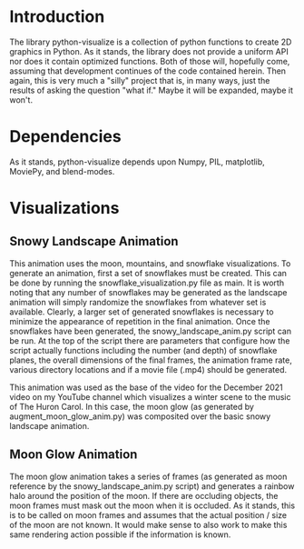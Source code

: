 # Introduction
The library python-visualize is a collection of python functions to create 2D graphics in Python.  As it stands, the library does not provide a uniform API nor does it contain optimized functions.  Both of those will, hopefully come, assuming that development continues of the code contained herein.  Then again, this is very much a "silly" project that is, in many ways, just the results of asking the question "what if."  Maybe it will be expanded, maybe it won't.

# Dependencies
As it stands, python-visualize depends upon Numpy, PIL, matplotlib, MoviePy, and blend-modes.

# Visualizations

## Snowy Landscape Animation
This animation uses the moon, mountains, and snowflake visualizations.  To generate an animation, first a set of snowflakes must be created.  This can be done by running the snowflake_visualization.py file as main.  It is worth noting that any number of snowflakes may be generated as the landscape animation will simply randomize the snowflakes from whatever set is available.  Clearly, a larger set of generated snowflakes is necessary to minimize the appearance of repetition in the final animation.  Once the snowflakes have been generated, the snowy_landscape_anim.py script can be run.  At the top of the script there are parameters that configure how the script actually functions including the number (and depth) of snowflake planes, the overall dimensions of the final frames, the animation frame rate, various directory locations and if a movie file (.mp4) should be generated.

This animation was used as the base of the video for the December 2021 video on my YouTube channel which visualizes a winter scene to the music of The Huron Carol.  In this case, the moon glow (as generated by augment_moon_glow_anim.py) was composited over the basic snowy landscape animation.

## Moon Glow Animation
The moon glow animation takes a series of frames (as generated as moon reference by the snowy_landscape_anim.py script) and generates a rainbow halo around the position of the moon.  If there are occluding objects, the moon frames must mask out the moon when it is occluded.  As it stands, this is to be called on moon frames and assumes that the actual position / size of the moon are not known.  It would make sense to also work to make this same rendering action possible if the information is known.
